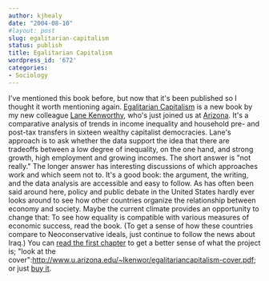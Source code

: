 ```yaml
---
author: kjhealy
date: "2004-08-10"
#layout: post
slug: egalitarian-capitalism
status: publish
title: Egalitarian Capitalism
wordpress_id: '672'
categories:
- Sociology
---
```


I've mentioned this book before, but now that it's been published so I thought it worth mentioning again. [Egalitarian Capitalism](http://www.amazon.com/exec/obidos/ASIN/0871544512/kieranhealysw-20/ref=nosim/) is a new book by my new colleague [Lane Kenworthy](http://www.u.arizona.edu/~lkenwor/), who's just joined us at [Arizona](http://fp.arizona.edu/soc/). It's a comparative analysis of trends in income inequality and household pre- and post-tax transfers in sixteen wealthy capitalist democracies. Lane's approach is to ask whether the data support the idea that there are tradeoffs between a low degree of inequality, on the one hand, and strong growth, high employment and growing incomes. The short answer is "not really." The longer answer has interesting discussions of which approaches work and which seem not to. It's a good book: the argument, the writing, and the data analysis are accessible and easy to follow. As has often been said around here, policy and public debate in the United States hardly ever looks around to see how other countries organize the relationship between economy and society. Maybe the current climate provides an opportunity to change that: To see how equality is compatible with various measures of economic success, read the book. (To get a sense of how these countries compare to Neoconservative ideals, just continue to follow the news about Iraq.) You can [read the first chapter](http://www.u.arizona.edu/~lkenwor/egalitariancapitalism.pdf) to get a better sense of what the project is; "look at the cover":http://www.u.arizona.edu/~lkenwor/egalitariancapitalism-cover.pdf; or just [buy it](http://www.amazon.com/exec/obidos/ASIN/0871544512/kieranhealysw-20/ref=nosim/).
